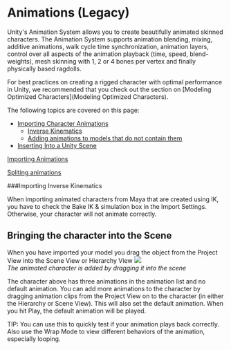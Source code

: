 Animations (Legacy)
===================


Unity's Animation System allows you to create beautifully animated skinned characters. The Animation System supports animation blending, mixing, additive animations, walk cycle time synchronization, animation layers, control over all aspects of the animation playback (time, speed, blend-weights), mesh skinning with 1, 2 or 4 bones per vertex and finally physically based ragdolls.

For best practices on creating a rigged character with optimal performance in Unity, we recommended that you check out the section on [Modeling Optimized Characters](Modeling Optimized Characters).

The following topics are covered on this page:

* [Importing Character Animations](#ImportAnim)
    * [Inverse Kinematics](#ImportIK)
    * [Adding animations to models that do not contain them](#ImportModelNoAnims)
* [Inserting Into a Unity Scene](#IntoScene)

[Importing Animations](AnimationsImport)

[Spliting animations](Splittinganimations)

<a id="ImportIK"></a>

###Importing Inverse Kinematics

When importing animated characters from Maya that are created using IK, you have to check the <span class=component>Bake IK & simulation</span> box in the Import Settings. Otherwise, your character will not animate correctly.

<a id="IntoScene"></a>

Bringing the character into the Scene
-------------------------------------


When you have imported your model you drag the object from the <span class=inspector>Project View</span> into the <span class=inspector>Scene View</span> or <span class=inspector>Hierarchy View</span>
![](http://docwiki.hq.unity3d.com/uploads/Main/animation_in_scene.png)  
_The animated character is added by dragging it into the scene_

The character above has three animations in the animation list and no default animation. You can add more animations to the character by dragging animation clips from the <span class=inspector>Project View</span> on to the character (in either the Hierarchy or Scene View). This will also set the default animation. When you hit Play, the default animation will be played.

TIP: You can use this to quickly test if your animation plays back correctly. Also use the <span class=component>Wrap Mode</span> to view different behaviors of the animation, especially looping.
